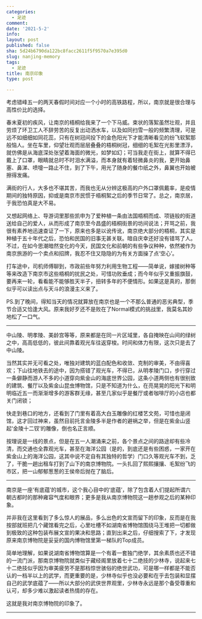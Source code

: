 ```yaml
---
categories:
  - 足迹
comment: 
date: '2021-5-2'
info: 
layout: post
published: false
sha: 5d24b6790da122bc8facc2611f5f9570a7e395d0
slug: nanjing-memory
tags:
  - 足迹
title: 南京印象
type: post

---
```


考虑错峰五一的两天春假时间对应一个小时的高铁路程，所以，南京就是很合理与高性价比的选择。

春末夏初的疾风，让南京的梧桐给我来了一个下马威。束状的落絮虽然壮观，并且劳烦了环卫工人不辞劳苦的反复出动洒水车，以及如同扫雪一般的频繁清理，可是远不如细细如同花蕊，只有在树冠间投下的金色阳光下才能清晰看见的纷飞软絮那般恼人。坐在车里，仰望壮观而层层叠叠的梧桐树冠，细细的毛絮在光影里漂浮，就仿佛是从海底深处张望着海面的微光，如梦如幻；可当我走在街上，就算不得已戴上了口罩，眼睛就总时不时泪水满溢，而本身就有着轻微鼻炎的我，更开始鼻塞、鼻涕、喷嚏一路止不住，到了下午，用光了随身的餐巾纸之外，鼻翼也开始被擦得发痛。

满街的行人，大多也不堪其苦，而我也无从分辨这极高的户外口罩佩戴率，是疫情期间的独特原因，抑或是南京市民惯于梧桐絮之后的季节日常了。总之，南京居，于我恐怕真是大不易。

又想起网络上、导游词里那些凯申为了爱种植一条由法国梧桐而成、项链般的街道送给自己的爱人，从而形成了南京至今昌盛的梧桐街景的坊间说法；开骂之前，我很有素养地迅速查证了一下，原来也多是以讹传讹，南京绝大部分的梧桐，其实是种植于五十年代之后，恐怕和民国的旧事无甚关联。暗自庆幸还好没有错骂了人。不过，在如今思潮暗然变化的今天，民国文化和前朝的有些争议种种，依然被作为南京旅游的一个卖点和招牌，我忍不住又隐隐的为有关方面操了点‘空心’。

打车途中，司机师傅聊到，市政前些年努力利用生物工程——简单说，嫁接树种等等来改造下南京市这些梧桐的扰民之处，可惜功败垂成；而今年似乎又重振旗鼓，要再来一轮，看看能不能够胜天半子，扭转多年的不便情形。如果这是真的，那倒似乎可以读出点与天斗的浪漫主义来了。

PS.到了晚间，得知当天的情况就算放在南京也是一个不那么普通的恶劣典型，季节合适又恰逢大风。原来我好歹还不是败在了Normal模式的挑战里，我莫名其妙地松了一口气。

----

中山陵、明孝陵、美龄宫等等，原来都是在同一片区域里，各自掩映在山间的绿树之中，高高低低的，彼此间靠着观光车往返穿梭。时间和体力有限，这次只是去了中山陵。

当然其实并无可看之处，唯独对建筑的蓝白配色和收敛、克制的审美，不由得喜欢；下山往地铁去的途中，因为搭错了观光车，不得已，从明孝陵门口，步行穿过一条僻静而游人不多的小道穿向紫金山的海底世界公园，这条小道两侧也有很别致的建筑、餐厅以及紫金山昆虫博物馆，只是不知道为什么，在亮晃晃的阳光下和明明临近五一而渐渐增多的游客群无缘，甚至几家似乎是餐厅或者咖啡厅的小店也都关门闭锁；

快走到巷口的地方，还看到了门里有着高大白玉雕像的红楼艺文苑，可惜也是闭馆，这才回过神来，虽然目前托言金陵多半是作者的避祸之举，但是在紫金山竖起‘金陵十二钗’的雕像，倒也名正言顺。

按理说是一线的景点，但是在五一人潮涌来之前，各个景点之间的路途却有些冷清，而交通也全靠观光车，甚至在海洋公园（是的，到底还是有些困惑，一家开在紫金山上的海洋公园，这其中说不定自有其独特的哲学）门口久等观光车不到，乏了，干脆一趟出租车打到了山下的南京博物院。一头扎回了熙熙攘攘、毛絮纷飞的市区，把一山郁郁葱葱的王侯帝后抛在了脑后。

----

南京是一座‘有底蕴’的城市，这个我心目中的‘底蕴’，除了包含着人们提起所谓六朝古都时的那种雍容气度和眼界；更多是我从南京博物院这一趟参观之后的某种印象。

并非我在这里看到了多么惊人的展品，多么出色的文宣而留下的印象，反而是在我按部就班把几个藏馆看完之后，心里吐槽不如湖南省博物馆围绕马王堆把一切都做到极致的这种包装布展文宣的果决和思路；直到出来之后，仔细搜索了下，才发现原来南京博物院是妥妥的国内博物馆里第一梯队的Top成员。

简单地理解，如果说湖南省博物馆算是一个有着一套独门绝学，其余素质也还不错的一流门派，那南京博物院就类似于藏经阁里放着七十二绝技的少林寺，说起来七十二绝技似乎因为审美疲劳不是那档惊世骇俗的绝世武功，可是哪一样都是不能否认的一档半以上的武学，而更重要的是，少林寺似乎也没必要和在乎去包装和显摆自己的武学底蕴了——所以大部分的武侠世界观里，少林寺永远是那个备受尊重和认可，却多少难以激起读者热情的存在。

这就是我对南京博物院的印象了。

----


